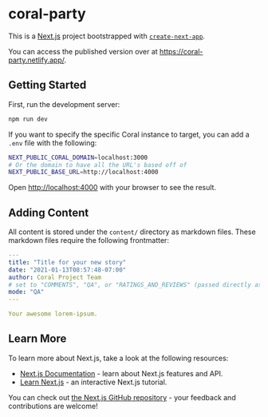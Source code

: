 # coral-party

This is a [Next.js](https://nextjs.org/) project bootstrapped with [`create-next-app`](https://github.com/vercel/next.js/tree/canary/packages/create-next-app).

You can access the published version over at https://coral-party.netlify.app/.

## Getting Started

First, run the development server:

```bash
npm run dev
```

If you want to specify the specific Coral instance to target, you can add a `.env` file with the following:

```bash
NEXT_PUBLIC_CORAL_DOMAIN=localhost:3000
# Or the domain to have all the URL's based off of
NEXT_PUBLIC_BASE_URL=http://localhost:4000
```

Open [http://localhost:4000](http://localhost:4000) with your browser to see the result.

## Adding Content

All content is stored under the `content/` directory as markdown files. These markdown files require the following frontmatter:

```yaml
---
title: "Title for your new story"
date: "2021-01-13T08:57:48-07:00"
author: Coral Project Team
# set to "COMMENTS", "QA", or "RATINGS_AND_REVIEWS" (passed directly as `storyMode` in stream embed)
mode: "QA"
---

Your awesome lorem-ipsum.
```

## Learn More

To learn more about Next.js, take a look at the following resources:

- [Next.js Documentation](https://nextjs.org/docs) - learn about Next.js features and API.
- [Learn Next.js](https://nextjs.org/learn) - an interactive Next.js tutorial.

You can check out [the Next.js GitHub repository](https://github.com/vercel/next.js/) - your feedback and contributions are welcome!
